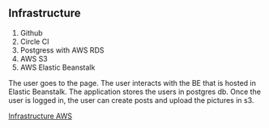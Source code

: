 ## Infrastructure

1. Github
2. Circle CI
3. Postgress with AWS RDS
4. AWS S3
5. AWS Elastic Beanstalk

The user goes to the page. The user interacts with the BE that is hosted in Elastic Beanstalk. The application stores the users in postgres db. Once the user is logged in, the user can create posts and upload the pictures in s3.

[Infrastructure AWS](./images/infrastructure.png)